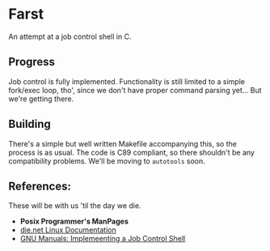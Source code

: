 # Farst
An attempt at a job control shell in C.

## Progress
Job control is fully implemented. Functionality is still limited to a simple
fork/exec loop, tho', since we don't have proper command parsing yet... But
we're getting there.

## Building
There's a simple but well written Makefile accompanying this, so the process is
as usual. The code is C89 compliant, so there shouldn't be any compatibility
problems. We'll be moving to `autotools` soon.

## References:
These will be with us 'til the day we die.
 - **Posix Programmer's ManPages**
 - [die.net Linux Documentation](http://linux.die.net/)
 - [GNU Manuals: Implemeenting a Job Control Shell](http://www.gnu.org/software/libc/manual/html_node/Implementing-a-Shell.html#Implementing-a-Shell)
